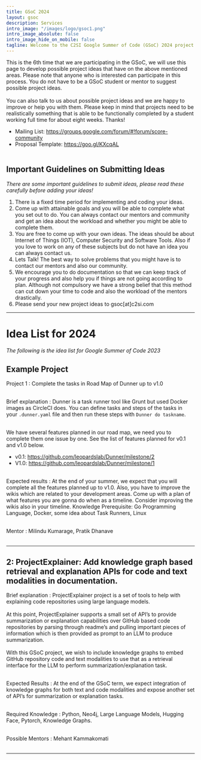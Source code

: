 ```yaml
---
title: GSoC 2024
layout: gsoc
description: Services
intro_image: "/images/logo/gsoc1.png"
intro_image_absolute: false
intro_image_hide_on_mobile: false
tagline: Welcome to the C2SI Google Summer of Code (GSoC) 2024 project ideas page. 
---
```


This is the 6th time that we are participating in the GSoC, we will use this page to develop possible project ideas that have on the above mentioned areas. Please note that anyone who is interested can participate in this process. You do not have to be a GSoC student or mentor to suggest possible project ideas.
<br><br>
You can also talk to us about possible project ideas and we are happy to improve or heip you with them. Please keep in mind that projects need to be realistically something that is able to be functionally completed by a student working full time for about eight weeks. Thanks!

* Mailing List: <https://groups.google.com/forum/#!forum/score-community>
* Proposal Template: <https://goo.gl/KXcqAL>
<br><br>

## Important Guidelines on Submitting Ideas

*There are some important guidelines to submit ideas, please read these carefully before adding your ideas!*

1. There is a fixed time period for implementing and coding your ideas.
2. Come up with attainable goals and you will be able to complete what you set out to do. You can always contact our mentors and community and get an idea about the workload and whether you might be able to complete them.
3. You are free to come up with your own ideas. The ideas should be about Internet of Things (IOT), Computer Security and Software Tools. Also if you love to work on any of these subjects but do not have an idea you can always contact us.
4. Lets Talk! The best way to solve problems that you might have is to contact our mentors and also our community.
5. We encourage you to do documentation so that we can keep track of your progress and also help you if things are not going according to plan. Although not compulsory we have a strong belief that this method can cut down your time to code and also the workload of the mentors drastically.
6. Please send your new project ideas to gsoc[at]c2si.com

---

# Idea List for 2024
*The following is the idea list for Google Summer of Code 2023*

## Example Project

Project 1
: Complete the tasks in Road Map of Dunner up to v1.0
<br><br>

Brief explanation
: Dunner is a task runner tool like Grunt but used Docker images as CircleCI does. You can define tasks and steps of the tasks in your `.dunner.yaml` file and then run these steps with `Dunner do taskname`.
<br><br>

We have several features planned in our road map, we need you to complete them one issue by one. See the list of features planned for v0.1 and v1.0 below.
* v0.1: <https://github.com/leopardslab/Dunner/milestone/2>
* V1.0: <https://github.com/leopardslab/Dunner/milestone/1>
<br><br>

Expected results
: At the end of your summer, we expect that you will complete all the features planned up to v1.0. Also, you have to improve the wikis which are related to your development areas. Come up with a plan of what features you are gonna do when as a timeline. Consider improving the wikis also in your timeline.
Knowledge Prerequisite: Go Programming Language, Docker, some idea about Task Runners, Linux
<br><br>

Mentor
: Milindu Kumarage, Pratik Dhanave
<br><br>

---------------------------

## 2: ProjectExplainer: Add knowledge graph based retrieval and explanation APIs for code and text modalities in documentation.

Brief explanation
: ProjectExplainer project is a set of tools to help with explaining code repositories using large language models.
<br><br>
At this point, ProjectExplainer supports a small set of API’s to provide summarization or explanation capabilities over GitHub based code repositories by parsing through readme’s and pulling important pieces of information which is then provided as prompt to an LLM to produce summarization.
<br><br>
With this GSoC project, we wish to include knowledge graphs to embed GitHub repository code and text  modalities to use that as a retrieval interface for the LLM to perform summarization/explanation task.
<br><br>

Expected Results
: At the end of the GSoC term, we expect integration of knowledge graphs for both text and code modalities and expose another set of API’s for summarization or explanation tasks.
<br><br>

Required Knowledge
: Python, Neo4j, Large Language Models, Hugging Face, Pytorch, Knowledge Graphs.
<br><br>

Possible Mentors
: Mehant Kammakomati
<br><br>

----------

